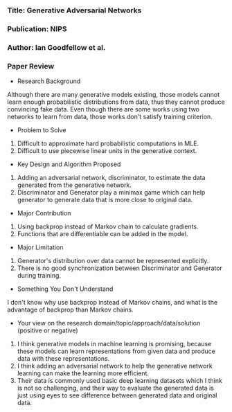 ### Title: Generative Adversarial Networks

### Publication: NIPS

### Author: Ian Goodfellow et al.

### Paper Review
- Research Background

Although there are many generative models existing, those models cannot learn enough probabilistic distributions from data, thus they cannot produce convincing fake data. Even though there are some works using two networks to learn from data, those works don't satisfy training criterion.

- Problem to Solve

1. Difficult to approximate hard probabilistic computations in MLE.
2. Difficult to use piecewise linear units in the generative context.

- Key Design and Algorithm Proposed

1. Adding an adversarial network, discriminator, to estimate the data generated from the generative network.
2. Discriminator and Generator play a minimax game which can help generator to generate data that is more close to original data.

- Major Contribution

1. Using backprop instead of Markov chain to calculate gradients.
2. Functions that are differentiable can be added in the model.

- Major Limitation

1. Generator's distribution over data cannot be represented explicitly.
2. There is no good synchronization between Discriminator and Generator during training.

- Something You Don't Understand

I don't know why use backprop instead of Markov chains, and what is the advantage of backprop than Markov chains. 

- Your view on the research domain/topic/approach/data/solution (positive or negative)

1. I think generative models in machine learning is promising, because these models can learn representations from given data and produce data with these representations.
2. I think adding an adversarial network to help the generative network learning can make the learning more efficient.
3. Their data is commonly used basic deep learning datasets which I think is not so challenging, and their way to evaluate the generated data is just using eyes to see difference between generated data and original data.
